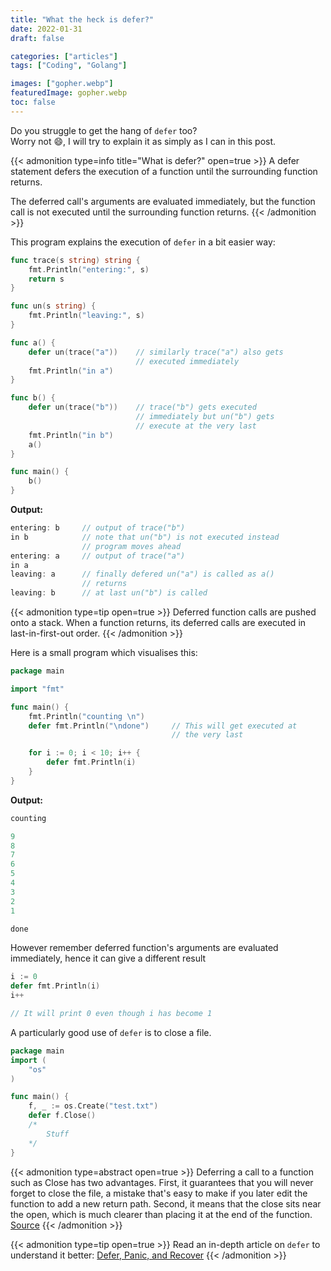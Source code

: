 ```yaml
---
title: "What the heck is defer?"
date: 2022-01-31
draft: false

categories: ["articles"]
tags: ["Coding", "Golang"]

images: ["gopher.webp"]
featuredImage: gopher.webp
toc: false
---
```


Do you struggle to get the hang of `defer` too?\
Worry not :smile:, I will try to explain it as simply as I can in this post.

<!--more-->

{{< admonition type=info title="What is defer?" open=true >}}
A defer statement defers the execution of a function until the surrounding function returns.

The deferred call's arguments are evaluated immediately, but the function call is not executed until the surrounding function returns.
{{< /admonition >}}

This program explains the execution of `defer` in a bit easier way:

```go
func trace(s string) string {
    fmt.Println("entering:", s)
    return s
}

func un(s string) {
    fmt.Println("leaving:", s)
}

func a() {
    defer un(trace("a"))    // similarly trace("a") also gets
                            // executed immediately
    fmt.Println("in a")
}

func b() {
    defer un(trace("b"))    // trace("b") gets executed
                            // immediately but un("b") gets
                            // execute at the very last
    fmt.Println("in b")
    a()
}

func main() {
    b()
}
```

**Output:**

```go
entering: b     // output of trace("b")
in b            // note that un("b") is not executed instead
                // program moves ahead
entering: a     // output of trace("a")
in a
leaving: a      // finally defered un("a") is called as a()
                // returns
leaving: b      // at last un("b") is called
```

{{< admonition type=tip open=true >}}
Deferred function calls are pushed onto a stack.
When a function returns, its deferred calls are executed in last-in-first-out order.
{{< /admonition >}}

Here is a small program which visualises this:

```go
package main

import "fmt"

func main() {
    fmt.Println("counting \n")
    defer fmt.Println("\ndone")     // This will get executed at
                                    // the very last

    for i := 0; i < 10; i++ {
        defer fmt.Println(i)
    }
}
```

**Output:**

```go
counting

9
8
7
6
5
4
3
2
1

done
```

However remember deferred function's arguments are evaluated immediately, hence it can give a different result

```go
i := 0
defer fmt.Println(i)
i++

// It will print 0 even though i has become 1
```


A particularly good use of `defer` is to close a file.

```go
package main
import (
    "os"
)

func main() {
    f, _ := os.Create("test.txt")
    defer f.Close()
    /*
        Stuff
    */
}
```

{{< admonition type=abstract open=true >}}
Deferring a call to a function such as Close has two advantages. First, it guarantees that you will never forget to close the file, a mistake that's easy to make if you later edit the function to add a new return path.
Second, it means that the close sits near the open, which is much clearer than placing it at the end of the function.
[Source](https://go.dev/doc/effective_go#defer)
{{< /admonition >}}

{{< admonition type=tip open=true >}}
Read an in-depth article on `defer` to understand it better: [Defer, Panic, and Recover](https://go.dev/blog/defer-panic-and-recover)
{{< /admonition >}}
